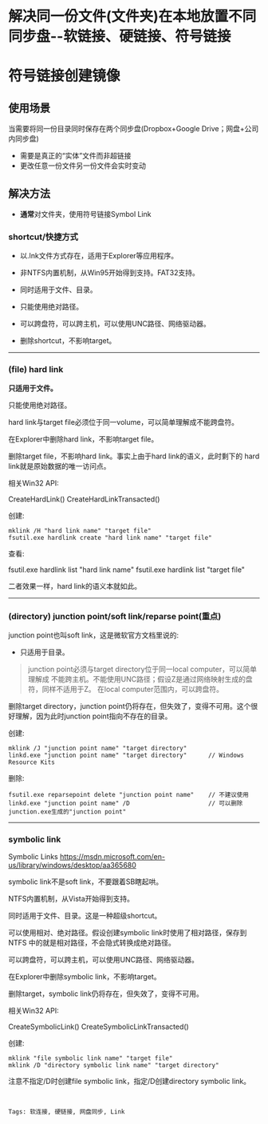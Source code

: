 # 解决同一份文件(文件夹)在本地放置不同同步盘--软链接、硬链接、符号链接
# 符号链接创建镜像


## 使用场景
当需要将同一份目录同时保存在两个同步盘(Dropbox+Google Drive；网盘+公司内同步盘)

- 需要是真正的“实体”文件而非超链接
- 更改任意一份文件另一份文件会实时变动

## 解决方法
- **通常**对文件夹，使用符号链接Symbol Link


### shortcut/快捷方式

- 以.lnk文件方式存在，适用于Explorer等应用程序。

- 非NTFS内置机制，从Win95开始得到支持。FAT32支持。

- 同时适用于文件、目录。

- 只能使用绝对路径。

- 可以跨盘符，可以跨主机，可以使用UNC路径、网络驱动器。

- 删除shortcut，不影响target。

---

###  (file) hard link

**只适用于文件。**

只能使用绝对路径。

hard link与target file必须位于同一volume，可以简单理解成不能跨盘符。

在Explorer中删除hard link，不影响target file。

删除target file，不影响hard link。事实上由于hard link的语义，此时剩下的
hard link就是原始数据的唯一访问点。

相关Win32 API:

CreateHardLink()
CreateHardLinkTransacted()

创建:

```
mklink /H "hard link name" "target file"
fsutil.exe hardlink create "hard link name" "target file"

```

查看:

fsutil.exe hardlink list "hard link name"
fsutil.exe hardlink list "target file"

二者效果一样，hard link的语义本就如此。

---

### (directory) junction point/soft link/reparse point(**重点**)

junction point也叫soft link，这是微软官方文档里说的:

- 只适用于目录。

>junction point必须与target directory位于同一local computer，可以简单理解成
>不能跨主机。不能使用UNC路径；假设Z是通过网络映射生成的盘符，同样不适用于Z。
在local computer范围内，可以跨盘符。

删除target directory，junction point仍将存在，但失效了，变得不可用。这个很
好理解，因为此时junction point指向不存在的目录。


创建:

```
mklink /J "junction point name" "target directory"
linkd.exe "junction point name" "target directory"      // Windows Resource Kits
```

删除:

```
fsutil.exe reparsepoint delete "junction point name"    // 不建议使用
linkd.exe "junction point name" /D                      // 可以删除junction.exe生成的"junction point"
```

--------------------------------------------------------------------------
### symbolic link

Symbolic Links
https://msdn.microsoft.com/en-us/library/windows/desktop/aa365680

symbolic link不是soft link，不要跟着SB瞎起哄。

NTFS内置机制，从Vista开始得到支持。

同时适用于文件、目录。这是一种超级shortcut。

可以使用相对、绝对路径。假设创建symbolic link时使用了相对路径，保存到NTFS
中的就是相对路径，不会隐式转换成绝对路径。

可以跨盘符，可以跨主机，可以使用UNC路径、网络驱动器。

在Explorer中删除symbolic link，不影响target。

删除target，symbolic link仍将存在，但失效了，变得不可用。

相关Win32 API:

CreateSymbolicLink()
CreateSymbolicLinkTransacted()

创建:

```
mklink "file symbolic link name" "target file"
mklink /D "directory symbolic link name" "target directory"
```

注意不指定/D时创建file symbolic link，指定/D创建directory symbolic link。


```


Tags: 软连接, 硬链接, 网盘同步, Link
